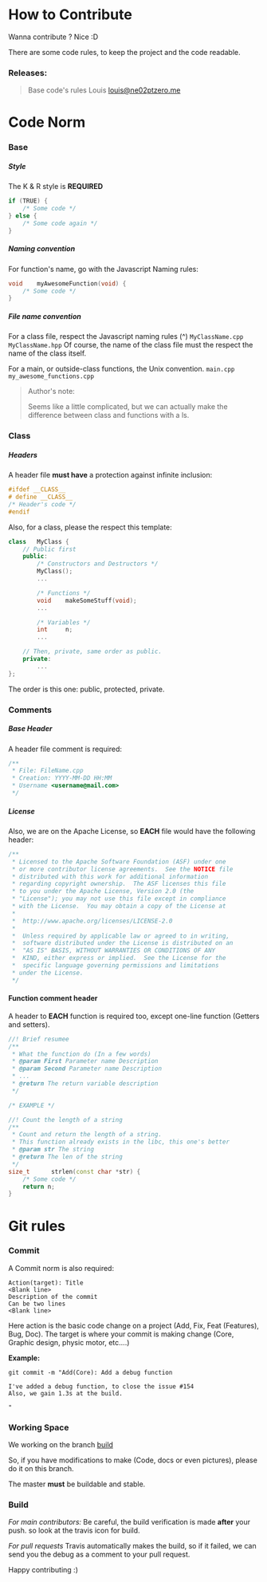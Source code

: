 # How to Contribute

Wanna contribute ? Nice :D

There are some code rules, to keep the project and the code readable.

### Releases:
> Base code's rules
Louis <louis@ne02ptzero.me>

# Code Norm

### Base

##### Style
The K & R style is __REQUIRED__

```cpp
if (TRUE) {
	/* Some code */
} else {
	/* Some code again */
}
```

##### Naming convention

For function's name, go with the Javascript Naming rules:

```cpp
void	myAwesomeFunction(void) {
	/* Some code */
}
```
##### File name convention

For a class file, respect the Javascript naming rules (^)
`MyClassName.cpp`
`MyClassName.hpp`
Of course, the name of the class file must the respect the name of the class itself.


For a main, or outside-class functions, the Unix convention.
`main.cpp`
`my_awesome_functions.cpp`

> Author's note:
>
> Seems like a little complicated, but we can actually make the difference between class and functions with a ls.

### Class

##### Headers

A header file __must have__ a protection against infinite inclusion:
```cpp
#ifdef __CLASS__
# define __CLASS__
/* Header's code */
#endif
```

Also, for a class, please the respect this template:

```cpp
class	MyClass {
	// Public first
	public:
		/* Constructors and Destructors */
		MyClass();
		...

		/* Functions */
		void	makeSomeStuff(void);
		...

		/* Variables */
		int		n;
		...

	// Then, private, same order as public.
	private:
		...
};
```
The order is this one: public, protected, private.

### Comments


##### Base Header
A header file comment is required:

```cpp
/**
 * File: FileName.cpp
 * Creation: YYYY-MM-DD HH:MM
 * Username <username@mail.com>
 */
```

##### License
Also, we are on the Apache License, so __EACH__ file would have the following header:
```cpp
/**
 * Licensed to the Apache Software Foundation (ASF) under one
 * or more contributor license agreements.  See the NOTICE file
 * distributed with this work for additional information
 * regarding copyright ownership.  The ASF licenses this file
 * to you under the Apache License, Version 2.0 (the
 * "License"); you may not use this file except in compliance
 * with the License.  You may obtain a copy of the License at
 *
 *  http://www.apache.org/licenses/LICENSE-2.0
 *
 *  Unless required by applicable law or agreed to in writing,
 *  software distributed under the License is distributed on an
 *  "AS IS" BASIS, WITHOUT WARRANTIES OR CONDITIONS OF ANY
 *  KIND, either express or implied.  See the License for the
 *  specific language governing permissions and limitations
 * under the License.
 */
```

#### Function comment header
A header to __EACH__ function is required too, except one-line function (Getters and setters).
```cpp
//! Brief resumee
/**
 * What the function do (In a few words)
 * @param First Parameter name Description
 * @param Second Parameter name Description
 * ...
 * @return The return variable description
 */

/* EXAMPLE */

//! Count the length of a string
/**
 * Count and return the length of a string.
 * This function already exists in the libc, this one's better
 * @param str The string
 * @return The len of the string
 */
size_t		strlen(const char *str) {
	/* Some code */
	return n;
}
```

# Git rules

### Commit

A Commit norm is also required:
```
Action(target): Title
<Blank line>
Description of the commit
Can be two lines
<Blank line>
```

Here action is the basic code change on a project (Add, Fix, Feat (Features), Bug, Doc).
The target is where your commit is making change (Core, Graphic design, physic motor, etc....)

**Example:**
```
git commit -m "Add(Core): Add a debug function

I've added a debug function, to close the issue #154
Also, we gain 1.3s at the build.

"
```

### Working Space

We working on the branch [build](https://github.com/Ne02ptzero/rogue-like/tree/build)

So, if you have modifications to make (Code, docs or even pictures), please do it on this branch.

The master __must__ be buildable and stable.

### Build

*For main contributors:*
Be careful, the build verification is made __after__ your push. so look at the travis icon for build.

*For pull requests*
Travis automatically makes the build, so if it failed, we can send you the debug as a comment to your pull request.

Happy contributing :)

